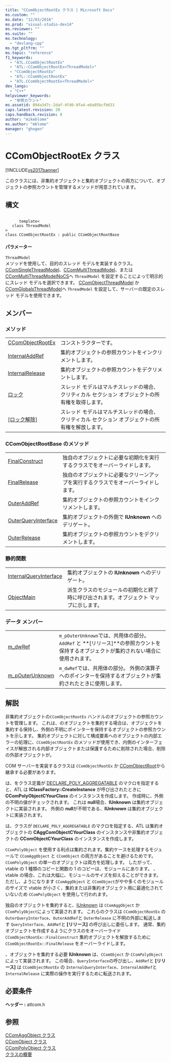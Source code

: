 ```yaml
---
title: "CComObjectRootEx クラス | Microsoft Docs"
ms.custom: ""
ms.date: "12/03/2016"
ms.prod: "visual-studio-dev14"
ms.reviewer: ""
ms.suite: ""
ms.technology: 
  - "devlang-cpp"
ms.tgt_pltfrm: ""
ms.topic: "reference"
f1_keywords: 
  - "ATL.CComObjectRootEx"
  - "ATL::CComObjectRootEx<ThreadModel>"
  - "CComObjectRootEx"
  - "ATL::CComObjectRootEx"
  - "ATL.CComObjectRootEx<ThreadModel>"
dev_langs: 
  - "C++"
helpviewer_keywords: 
  - "参照カウント"
ms.assetid: 894a3d7c-2daf-4fd0-8fa4-e6a05bcfb631
caps.latest.revision: 20
caps.handback.revision: 8
author: "mikeblome"
ms.author: "mblome"
manager: "ghogen"
---
```

# CComObjectRootEx クラス
[!INCLUDE[vs2017banner](../../assembler/inline/includes/vs2017banner.md)]

このクラスには、非集約オブジェクトと集約オブジェクトの両方について、オブジェクトの参照カウントを管理するメソッドが用意されています。  
  
## 構文  
  
```  
  
      template<  
   class ThreadModel   
>  
class CComObjectRootEx : public CComObjectRootBase  
```  
  
#### パラメーター  
 `ThreadModel`  
 メソッドを使用して、目的のスレッド モデルを実装するクラス。  [CComSingleThreadModel](../../atl/reference/ccomsinglethreadmodel-class.md)、[CComMultiThreadModel](../../atl/reference/ccommultithreadmodel-class.md)、または [CComMultiThreadModelNoCS](../Topic/CComMultiThreadModelNoCS%20Class.md)へ `ThreadModel` を設定することによって明示的にスレッド モデルを選択できます。  [CComObjectThreadModel](../Topic/CComObjectThreadModel.md) か [CComGlobalsThreadModel](../Topic/CComGlobalsThreadModel.md)へ `ThreadModel` を設定して、サーバーの既定のスレッド モデルを使用できます。  
  
## メンバー  
  
### メソッド  
  
|||  
|-|-|  
|[CComObjectRootEx](../Topic/CComObjectRootEx::CComObjectRootEx.md)|コンストラクターです。|  
|[InternalAddRef](../Topic/CComObjectRootEx::InternalAddRef.md)|集約オブジェクトの参照カウントをインクリメントします。|  
|[InternalRelease](../Topic/CComObjectRootEx::InternalRelease.md)|集約オブジェクトの参照カウントをデクリメントします。|  
|[ロック](../Topic/CComObjectRootEx::Lock.md)|スレッド モデルはマルチスレッドの場合、クリティカル セクション オブジェクトの所有権を取得します。|  
|[&#91;ロック解除&#93;](../Topic/CComObjectRootEx::Unlock.md)|スレッド モデルはマルチスレッドの場合、クリティカル セクション オブジェクトの所有権を解放します。|  
  
### CComObjectRootBase のメソッド  
  
|||  
|-|-|  
|[FinalConstruct](../Topic/CComObjectRootEx::FinalConstruct.md)|独自のオブジェクトに必要な初期化を実行するクラスでをオーバーライドします。|  
|[FinalRelease](../Topic/CComObjectRootEx::FinalRelease.md)|独自のオブジェクトに必要なクリーンアップを実行するクラスでをオーバーライドします。|  
|[OuterAddRef](../Topic/CComObjectRootEx::OuterAddRef.md)|集約オブジェクトの参照カウントをインクリメントします。|  
|[OuterQueryInterface](../Topic/CComObjectRootEx::OuterQueryInterface.md)|集約オブジェクトの外側で **IUnknown** へのデリゲート。|  
|[OuterRelease](../Topic/CComObjectRootEx::OuterRelease.md)|集約オブジェクトの参照カウントをデクリメントします。|  
  
### 静的関数  
  
|||  
|-|-|  
|[InternalQueryInterface](../Topic/CComObjectRootEx::InternalQueryInterface.md)|集約オブジェクトの **IUnknown** へのデリゲート。|  
|[ObjectMain](../Topic/CComObjectRootEx::ObjectMain.md)|派生クラスのモジュールの初期化と終了時に呼び出されます。オブジェクト マップに示します。|  
  
### データ メンバー  
  
|||  
|-|-|  
|[m\_dwRef](../Topic/CComObjectRootEx::m_dwRef.md)|`m_pOuterUnknown`では、共用体の部分。  `AddRef` と **\[リリース\]**の参照カウントを保持するオブジェクトが集約されない場合に使用されます。|  
|[m\_pOuterUnknown](../Topic/CComObjectRootEx::m_pOuterUnknown.md)|`m_dwRef`では、共用体の部分。  外側の演算子へのポインターを保持するオブジェクトが集約されたときに使用します。|  
  
## 解説  
 非集約オブジェクトの`CComObjectRootEx` ハンドルのオブジェクトの参照カウントを管理します。  これは、のオブジェクトを集約する場合は、オブジェクトを集約する保持し、外側の不明にポインターを保持するオブジェクトの参照カウントを示します。  集約オブジェクトに対して構成要素へのオブジェクトの内部エラーの処理に、`CComObjectRootEx` のメソッドが使用でき、内側のインターフェイスが解放される内部オブジェクトまたは保護するために削除された場合、削除の外部オブジェクトが。  
  
 COM サーバーを実装するクラスは `CComObjectRootEx` か [CComObjectRoot](../../atl/reference/ccomobjectroot-class.md)から継承する必要があります。  
  
 は、をクラス定義が [DECLARE\_POLY\_AGGREGATABLE](../Topic/DECLARE_POLY_AGGREGATABLE.md) のマクロを指定すると、ATL は **IClassFactory::CreateInstance** が呼び出されたときに **CComPolyObjectCYourClass** のインスタンスを作成します。  作成時に、外側の不明の値がチェックされます。  これは **null**場合、**IUnknown** は集約オブジェクトに実装されます。  外側の **null**が不明である、**IUnknown** は集約オブジェクトに実装されます。  
  
 は、クラスが `DECLARE_POLY_AGGREGATABLE` のマクロを指定する、ATL は集約オブジェクトの **CAggComObjectCYourClass** のインスタンスや非集約オブジェクトの **CComObjectCYourClass** のインスタンスを作成します。  
  
 `CComPolyObject` を使用する利点は集約されます。集約ケースを処理するモジュールで `CComAggObject` と `CComObject` の両方があることを避けるためです。  `CComPolyObject` の単一のオブジェクトは両方を処理します。  したがって、vtable の 1 種類のコピーと関数の 1 のコピーは、モジュールにあります。  、vtable の場合、これは大幅に、モジュールのサイズを抑えることができます。  ただし、ようになります `CComAggObject` と `CComObject`がやや多くのモジュールのサイズで vtable が小さく、集約または非集約オブジェクト用に最適化されていないため `CComPolyObject` を使用して行われます。  
  
 独自のオブジェクトを集約すると、[IUnknown](http://msdn.microsoft.com/library/windows/desktop/ms680509) は `CComAggObject` か `CComPolyObject`によって実装されます。  これらのクラスは `CComObjectRootEx` の `OuterQueryInterface`、`OuterAddRef`と `OuterRelease` に不明の外部に転送します `QueryInterface`、`AddRef`と **\[リリース\]** の呼び出しに委任します。  通常、集約オブジェクトを作成するようにクラスのをオーバーライド `CComObjectRootEx::FinalConstruct` 集約オブジェクトを解放するために `CComObjectRootEx::FinalRelease` をオーバーライドします。  
  
 、オブジェクトを集約する必要 **IUnknown** は、`CComObject` か `CComPolyObject`によって実装されます。  この場合、`QueryInterface`の呼び出し、`AddRef`と **\[リリース\]** は `CComObjectRootEx` の `InternalQueryInterface`、`InternalAddRef`と `InternalRelease` に実際の操作を実行するために転送されます。  
  
## 必要条件  
 **ヘッダー :** atlcom.h  
  
## 参照  
 [CComAggObject クラス](../../atl/reference/ccomaggobject-class.md)   
 [CComObject クラス](../../atl/reference/ccomobject-class.md)   
 [CComPolyObject クラス](../../atl/reference/ccompolyobject-class.md)   
 [クラスの概要](../../atl/atl-class-overview.md)